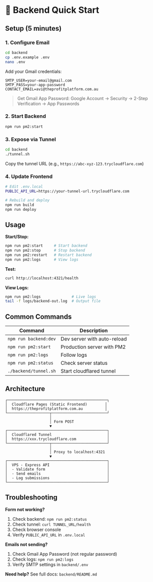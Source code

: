 # 🚀 Backend Quick Start

## Setup (5 minutes)

### 1. Configure Email
```bash
cd backend
cp .env.example .env
nano .env
```

Add your Gmail credentials:
```env
SMTP_USER=your-email@gmail.com
SMTP_PASS=your-app-password
CONTACT_EMAIL=avi@theprofitplatform.com.au
```

> Get Gmail App Password: Google Account → Security → 2-Step Verification → App Passwords

### 2. Start Backend
```bash
npm run pm2:start
```

### 3. Expose via Tunnel
```bash
cd backend
./tunnel.sh
```

Copy the tunnel URL (e.g., `https://abc-xyz-123.trycloudflare.com`)

### 4. Update Frontend
```bash
# Edit .env.local
PUBLIC_API_URL=https://your-tunnel-url.trycloudflare.com

# Rebuild and deploy
npm run build
npm run deploy
```

## Usage

**Start/Stop:**
```bash
npm run pm2:start     # Start backend
npm run pm2:stop      # Stop backend
npm run pm2:restart   # Restart backend
npm run pm2:logs      # View logs
```

**Test:**
```bash
curl http://localhost:4321/health
```

**View Logs:**
```bash
npm run pm2:logs              # Live logs
tail -f logs/backend-out.log  # Output file
```

## Common Commands

| Command | Description |
|---------|-------------|
| `npm run backend:dev` | Dev server with auto-reload |
| `npm run pm2:start` | Production server with PM2 |
| `npm run pm2:logs` | Follow logs |
| `npm run pm2:status` | Check server status |
| `./backend/tunnel.sh` | Start cloudflared tunnel |

## Architecture

```
┌─────────────────────────────────────────────┐
│  Cloudflare Pages (Static Frontend)        │
│  https://theprofitplatform.com.au          │
└───────────────────┬─────────────────────────┘
                    │
                    │ Form POST
                    ▼
┌─────────────────────────────────────────────┐
│  Cloudflared Tunnel                         │
│  https://xxx.trycloudflare.com              │
└───────────────────┬─────────────────────────┘
                    │
                    │ Proxy to localhost:4321
                    ▼
┌─────────────────────────────────────────────┐
│  VPS - Express API                          │
│  - Validate form                            │
│  - Send emails                              │
│  - Log submissions                          │
└─────────────────────────────────────────────┘
```

## Troubleshooting

**Form not working?**
1. Check backend: `npm run pm2:status`
2. Check tunnel: `curl TUNNEL_URL/health`
3. Check browser console
4. Verify `PUBLIC_API_URL` in `.env.local`

**Emails not sending?**
1. Check Gmail App Password (not regular password)
2. Check logs: `npm run pm2:logs`
3. Verify SMTP settings in `backend/.env`

**Need help?**
See full docs: `backend/README.md`
